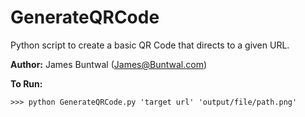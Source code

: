 # GenerateQRCode
Python script to create a basic QR Code that directs to a given URL.

**Author:** James Buntwal (James@Buntwal.com)

**To Run:**
```
>>> python GenerateQRCode.py 'target url' 'output/file/path.png'
```

